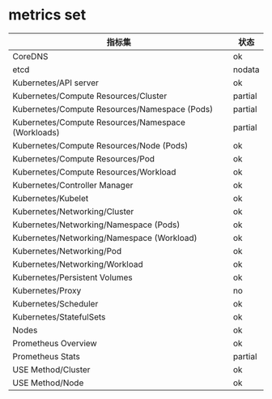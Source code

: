 # metrics set

|指标集|状态|
|--|--|
|CoreDNS|ok|
|etcd|nodata|
|Kubernetes/API server|ok|
|Kubernetes/Compute Resources/Cluster|partial|
|Kubernetes/Compute Resources/Namespace (Pods)|partial|
|Kubernetes/Compute Resources/Namespace (Workloads)|partial|
|Kubernetes/Compute Resources/Node (Pods)|ok|
|Kubernetes/Compute Resources/Pod|ok|
|Kubernetes/Compute Resources/Workload|ok|
|Kubernetes/Controller Manager|ok|
|Kubernetes/Kubelet|ok|
|Kubernetes/Networking/Cluster|ok|
|Kubernetes/Networking/Namespace (Pods)|ok|
|Kubernetes/Networking/Namespace (Workload)|ok|
|Kubernetes/Networking/Pod|ok|
|Kubernetes/Networking/Workload|ok|
|Kubernetes/Persistent Volumes|ok|
|Kubernetes/Proxy|no|
|Kubernetes/Scheduler|ok|
|Kubernetes/StatefulSets|ok|
|Nodes|ok|
|Prometheus Overview|ok|
|Prometheus Stats|partial|
|USE Method/Cluster|ok|
|USE Method/Node|ok|